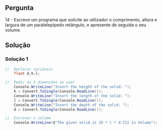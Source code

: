 ## Pergunta
14 - Escreve um programa que solicite ao utilizador o comprimento, altura e
largura de um paralelepípedo retângulo, e apresente de seguida o seu volume.

## Solução

### Solução 1
```cs
//  Declarar variáveis
    float d,h,l;

//  Pedir as 3 dimensões ao user
    Console.WriteLine("Insert the height of the solid: ");
    h = Convert.ToSingle(Console.ReadLine());
    Console.WriteLine("Insert the length of the solid: ");
    l = Convert.ToSingle(Console.ReadLine());
    Console.WriteLine("Insert the depth of the solid: ");
    d = Convert.ToSingle(Console.ReadLine());

//  Escrever o volume
    Console.WriteLine($"The given solid is {h * l * d:f2} in Volume");
```
